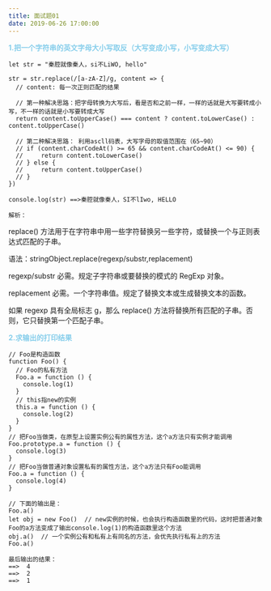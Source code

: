 ```yaml
---
title: 面试题01
date: 2019-06-26 17:00:00
---
```


<font color="skyblue"><b>1.把一个字符串的英文字母大小写取反（大写变成小写，小写变成大写）</b></font>

```
let str = "秦腔就像秦人，si不LiWO, hello"

str = str.replace(/[a-zA-Z]/g, content => {
  // content: 每一次正则匹配的结果

  // 第一种解决思路：把字母转换为大写后，看是否和之前一样，一样的话就是大写要转成小写，不一样的话就是小写要转成大写
  return content.toUpperCase() === content ? content.toLowerCase() : content.toUpperCase()

  // 第二种解决思路： 利用ascll码表，大写字母的取值范围在（65~90）
  // if (content.charCodeAt() >= 65 && content.charCodeAt() <= 90) {
  //     return content.toLowerCase()
  // } else {
  //     return content.toUpperCase()
  // }
})

console.log(str) ==>秦腔就像秦人，SI不lIwo, HELLO
```

<code>解析：</code>

replace() 方法用于在字符串中用一些字符替换另一些字符，或替换一个与正则表达式匹配的子串。

语法：stringObject.replace(regexp/substr,replacement)

regexp/substr 必需。规定子字符串或要替换的模式的 RegExp 对象。

replacement  必需。一个字符串值。规定了替换文本或生成替换文本的函数。

如果 regexp 具有全局标志 g，那么 replace() 方法将替换所有匹配的子串。否则，它只替换第一个匹配子串。

<font color="skyblue"><b>2.求输出的打印结果</b></font>

```
// Foo是构造函数
function Foo() {
  // Foo的私有方法
  Foo.a = function () {
    console.log(1)
  }
  // this指new的实例
  this.a = function () {
    console.log(2)
  }
}
// 把Foo当做类，在原型上设置实例公有的属性方法，这个a方法只有实例才能调用
Foo.prototype.a = function () {
  console.log(3)
}
// 把Foo当做普通对象设置私有的属性方法，这个a方法只有Foo能调用
Foo.a = function () {
  console.log(4)
}

// 下面的输出是：
Foo.a()
let obj = new Foo()  // new实例的时候，也会执行构造函数里的代码，这时把普通对象Foo的a方法变成了输出console.log(1)的构造函数里这个方法
obj.a()  // 一个实例公有和私有上有同名的方法，会优先执行私有上的方法
Foo.a()

最后输出的结果：  
==>  4
==>  2
==>  1
```
